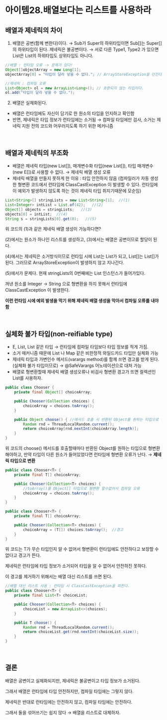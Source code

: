 # 아이템28.배열보다는 리스트를 사용하라

## 배열과 제네릭의 차이

1) 배열은 공변(함께 변한다)이다. → Sub가 Super의 하위타입이면 Sub[]는 Super[]의 하위타입이 된다.
제네릭은 불공변이다. → 서로 다른 Type1, Type2 가 있으면 List<Type1>은 List<Type2>의 하위타입도 상위타입도 아니다.

```java
//배열 : 런타임 오류 -> 문제가 있다!
Object[]objectArray = new Long[1];
objectArray[0] = "타입이 달라 넣을 수 없다."; // ArrayStoreException을 던진다.
```

```java
//제네릭 : 컴파일 오류
List<Object> ol = new ArrayList<Long>(); // 호환되지 않는 타입이다.
ol.add("타입이 달라 넣을 수 없다.");
```

2) 배열은 실체화된다.

- 배열은 런타임에도 자신이 담기로 한 원소의 타입을 인지하고 확인함
- 반면, 제네릭은 타입 정보가 런타임에는 소거됨 → 컴파일 타임에만 검사, 소거는 제네릭 지원 전의 코드와 어우러지도록 하기 위한 메커니즘

<br>

## 배열과 제네릭의 부조화

- 배열은 제네릭 타입(new List<E>[]), 매개변수화 타입(new List<String>[]), 타입 매개변수(new E[])로 사용할 수 없다. → 제네릭 배열 생성 오류
- 제네릭 배열을 만들지 못하게 한 이유 : 타입 안전하지 않음 (컴파일러가 자동 생성한 형변환 코드에서 런타임에 ClassCastException 이 발생할 수 있다. 런타임에 이 예외가 발생하지 않도록 하는 것이 제네릭 타입 취지기때문에 모순임)

```java
List<String>[] stringLists = new List<String>[1];  //(1)
List<Integer> intList = List.of(42);   //(2)
Object[] objects = stringLists;   //(3)
objects[0] = intList;  //(4)
String s = stringLists[0].get(0);   //(5)
```

위 코드의 (1)과 같은 제네릭 배열 생성이 가능하다면?

(2)에서는 원소가 하나인 리스트를 생성하고, (3)에서는 배열은 공변이므로 할당이 된다.

(4)에서는 제네릭은 소거방식이므로 런타임 시에 List<Integer>는 List가 되고, List<Integer>[]는 List[]가 된다. 그러므로 ArrayStoreException이 발생하지 않고 지나간다.

(5)에서가 문제다. 현재 stringLists의 0번째에는 List<Integer> 인스턴스가 들어가있다.

꺼낸 원소를 Integer → String 으로 형변환을 하지 못해서 런타임에 ClassCastException 이 발생한다.

**이런 런타임 시에 예외 발생을 막기 위해 제네릭 배열 생성을 막아서 컴파일 오류를 내야함**

<br>

## 실체화 불가 타입(non-reifiable type)

- E, List<E>, List<String> 같은 타입 → 런타임에 컴파일 타임보다 타입 정보를 적게 가짐.
- 소거 매커니즘 때문에 List<?> 나 Map<?,?> 같은 비한정적 와일드카드 타입만 실체화 가능
- 제네릭 타입과 가변인수 메서드(varargs method)를 함께 쓰면 경고를 받게 된다. (실체화 불가 타입이므로)
→ @SafeVarargs 어노테이션으로 대처 가능
- 배열로 형변환할때 제네릭 배열 생성오류나 비검사 형변환 경고가 뜨면 컬렉션인 List<E>를 사용하자.

```java
public class Chooser {
    private final Object[] choiceArray;

    public Chooser(Collection choices) {
        choiceArray = choices.toArray();
    }

    public Object choose() { //메서드 호출 시 반환된 Object를 원하는 타입으로 형변환 필요
        Random rnd = ThreadLocalRandom.current();
        return choiceArray[rnd.nextInt(choiceArray.length)];
    }
}
```

위 코드의 choose() 메서드를 호출할때마다 반환된 Object를 원하는 타입으로 형변환해야하고, 만약 타입이 다른 원소가 들어있었다면 런타임에 형변환 오류가 난다. → **제네릭 타입으로 변환**

```java
public class Chooser<T> {
    private final T[] choiceArray;

    public Chooser(Collection<T> choices) {
        //toArray()를 Object[] 타입으로 형변환 할수없어서 컴파일 오류
        choiceArray = choices.toArray();
    }
}
```

```java
public class Chooser<T> {
    private final T[] choiceArray;

    public Chooser(Collection<T> choices) {
        choiceArray = (T[]) choices.toArray();  //경고
    }
}
```

위 코드는 T가 무슨 타입인지 알 수 없어서 형변환이 런타임에도 안전하다고 보장할 수 없다고 경고가 뜬다.

제네릭은 런타임에 타입 정보가 소거되어 타입을 알 수 없어서 안전하진 못하다.

이 경고를 제거하기 위해서는 배열 대신 리스트를 쓰면 된다.

```java
//배열 대신 리스트 사용 : 런타임 시 ClassCastException을 피한다.
public class Chooser<T> {
    private final List<T> choiceList;

    public Chooser(Collection<T> choices) {
        choiceList = new ArrayList<>(choices);
    }

    public T choose() {
        Random rnd = ThreadLocalRandom.current();
        return choiceList.get(rnd.nextInt(choiceList.size));
    }
}
```

<br>

## 결론

배열은 공변이고 실체화되지만, 제네릭은 불공변이고 타입 정보가 소거된다.

그래서 배열은 런타임에 타입 안전하지만, 컴파일 타임에는 그렇지 않다.

제네릭은 반대로 런타임에는 안전하지 않고, 컴파일 타임에는 안전하다.

그래서 둘을 섞어쓰기는 쉽지 않다 → 배열을 리스트로 대체하자.